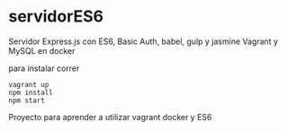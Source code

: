 # servidorES6
Servidor Express.js con ES6, Basic Auth, babel, gulp y jasmine
Vagrant y MySQL en docker

para instalar
correr 
```
vagrant up
npm install
npm start
```
Proyecto para aprender a utilizar vagrant docker y ES6